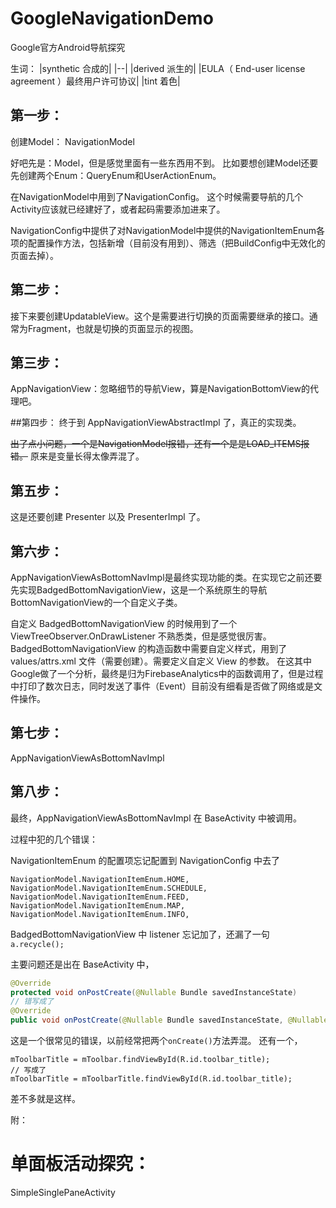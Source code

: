 # GoogleNavigationDemo
Google官方Android导航探究

生词：
|synthetic 合成的|
|--|
|derived 派生的|
|EULA（ End-user license agreement ）最终用户许可协议|
|tint 着色|

## 第一步：
创建Model：
NavigationModel

好吧先是：Model，但是感觉里面有一些东西用不到。
比如要想创建Model还要先创建两个Enum：QueryEnum和UserActionEnum。

在NavigationModel中用到了NavigationConfig。
这个时候需要导航的几个Activity应该就已经建好了，或者起码需要添加进来了。

NavigationConfig中提供了对NavigationModel中提供的NavigationItemEnum各项的配置操作方法，包括新增（目前没有用到）、筛选（把BuildConfig中无效化的页面去掉）。

## 第二步：
接下来要创建UpdatableView。这个是需要进行切换的页面需要继承的接口。通常为Fragment，也就是切换的页面显示的视图。

## 第三步：
AppNavigationView：忽略细节的导航View，算是NavigationBottomView的代理吧。

##第四步：
终于到 AppNavigationViewAbstractImpl 了，真正的实现类。

~~出了点小问题，一个是NavigationModel报错，还有一个是是LOAD_ITEMS报错。~~
原来是变量长得太像弄混了。

## 第五步：
这是还要创建 Presenter 以及 PresenterImpl 了。

## 第六步：
AppNavigationViewAsBottomNavImpl是最终实现功能的类。在实现它之前还要先实现BadgedBottomNavigationView，这是一个系统原生的导航BottomNavigationView的一个自定义子类。

自定义 BadgedBottomNavigationView 的时候用到了一个 ViewTreeObserver.OnDrawListener 不熟悉类，但是感觉很厉害。
BadgedBottomNavigationView 的构造函数中需要自定义样式，用到了 values/attrs.xml 文件（需要创建）。需要定义自定义 View 的参数。
在这其中Google做了一个分析，最终是归为FirebaseAnalytics中的函数调用了，但是过程中打印了数次日志，同时发送了事件（Event）目前没有细看是否做了网络或是文件操作。

## 第七步：
AppNavigationViewAsBottomNavImpl

## 第八步：
最终，AppNavigationViewAsBottomNavImpl 在 BaseActivity 中被调用。


过程中犯的几个错误：

NavigationItemEnum 的配置项忘记配置到 NavigationConfig 中去了
```
NavigationModel.NavigationItemEnum.HOME,
NavigationModel.NavigationItemEnum.SCHEDULE,
NavigationModel.NavigationItemEnum.FEED,
NavigationModel.NavigationItemEnum.MAP,
NavigationModel.NavigationItemEnum.INFO,
```
BadgedBottomNavigationView 中 listener 忘记加了，还漏了一句 `a.recycle();`

主要问题还是出在 BaseActivity 中，
```java
@Override
protected void onPostCreate(@Nullable Bundle savedInstanceState)
// 错写成了
@Override
public void onPostCreate(@Nullable Bundle savedInstanceState, @Nullable PersistableBundle persistentState)
```
这是一个很常见的错误，以前经常把两个`onCreate()`方法弄混。
还有一个，
```
mToolbarTitle = mToolbar.findViewById(R.id.toolbar_title);
// 写成了
mToolbarTitle = mToolbarTitle.findViewById(R.id.toolbar_title);
```
差不多就是这样。



附：
# 单面板活动探究：
SimpleSinglePaneActivity

